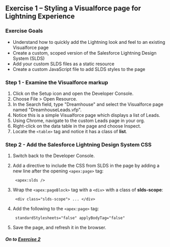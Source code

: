 ## Exercise 1 – Styling a Visualforce page for Lightning Experience

### Exercise Goals
* Understand how to quickly add the Lightning look and feel to an existing Visualforce page
* Create a custom, scoped version of the Salesforce Lightning Design System (SLDS)
* Add your custom SLDS files as a static resource
* Create a custom JavaScript file to add SLDS styles to the page

### Step 1 - Examine the Visualforce markup
1. Click on the Setup icon and open the Developer Console.
2. Choose File > Open Resource.
3. In the Search field, type "Dreamhouse" and select the Visualforce page named "DreamhouseLeads.vfp".
4. Notice this is a simple Visualforce page which displays a list of Leads.
5. Using Chrome, navigate to the custom Leads page in your org.
6. Right-click on the data table in the page and choose Inspect.
7. Locate the `<table>` tag and notice it has a class of **list**.

### Step 2 - Add the Salesforce Lightning Design System CSS
1. Switch back to the Developer Console.
2. Add a directive to include the CSS from SLDS in the page by adding a new line after the opening `<apex:page>` tag:

		<apex:slds />
		
3. Wrap the `<apex:pageBlock>` tag with a `<div>` with a class of **slds-scope**:

		<div class="slds-scope"> ... </div>
		
3. Add the following to the `<apex:page>` tag:

		standardStylesheets="false" applyBodyTag="false"
		
4. Save the page, and refresh it in the browser.
		
##### On to [Exercise 2](Exercise_2.md)
